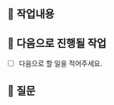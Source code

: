 <!-- 비트 @yeongwooCho 랜스 @limhyoseok 밀러 @KimDaeSeong8721 닐 @yudonlee 맥스 @Sungwooo 이브@unuhqueen -->

<!-- 해당 PR과 관련된 이슈를 오른쪽 사이드 Development에 추가해주세요 -->

## 🍏 작업내용
<!-- 작업 내용과 이미지를 첨부해주세요. -->

## 🍏 다음으로 진행될 작업
 - [ ] 다음으로 할 일을 적어주세요.

## 🍏 질문
<!-- PR 과정에서 생긴 질문을 적어주세요. -->
